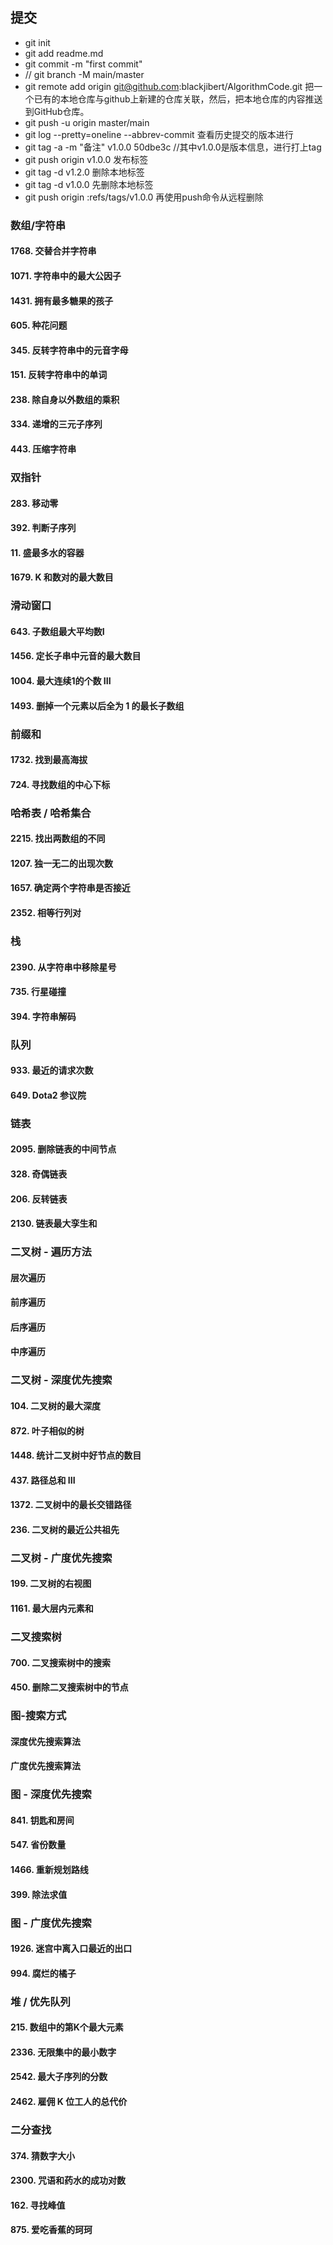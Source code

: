 ## 提交
- git init
- git add readme.md
- git commit -m "first commit"
- // git branch -M main/master
- git remote add origin git@github.com:blackjibert/AlgorithmCode.git 把一个已有的本地仓库与github上新建的仓库关联，然后，把本地仓库的内容推送到GitHub仓库。
- git push -u origin master/main
- git log --pretty=oneline --abbrev-commit 查看历史提交的版本进行
- git tag -a -m "备注" v1.0.0 50dbe3c //其中v1.0.0是版本信息，进行打上tag
- git push origin v1.0.0 发布标签
- git tag -d v1.2.0  删除本地标签
- git tag -d v1.0.0  先删除本地标签
- git push origin :refs/tags/v1.0.0 再使用push命令从远程删除

### 数组/字符串
#### 1768. 交替合并字符串
#### 1071. 字符串中的最大公因子
#### 1431. 拥有最多糖果的孩子
#### 605. 种花问题
#### 345. 反转字符串中的元音字母
#### 151. 反转字符串中的单词
#### 238. 除自身以外数组的乘积
#### 334. 递增的三元子序列
#### 443. 压缩字符串

### 双指针
#### 283. 移动零
#### 392. 判断子序列
#### 11. 盛最多水的容器
#### 1679. K 和数对的最大数目

### 滑动窗口
#### 643. 子数组最大平均数I
#### 1456. 定长子串中元音的最大数目
#### 1004. 最大连续1的个数 III
#### 1493. 删掉一个元素以后全为 1 的最长子数组

### 前缀和
#### 1732. 找到最高海拔
#### 724. 寻找数组的中心下标

### 哈希表 / 哈希集合
#### 2215. 找出两数组的不同
#### 1207. 独一无二的出现次数
#### 1657. 确定两个字符串是否接近
#### 2352. 相等行列对

### 栈
#### 2390. 从字符串中移除星号
#### 735. 行星碰撞
#### 394. 字符串解码

### 队列
#### 933. 最近的请求次数
#### 649. Dota2 参议院

### 链表
#### 2095. 删除链表的中间节点
#### 328. 奇偶链表
#### 206. 反转链表
#### 2130. 链表最大孪生和

### 二叉树 - 遍历方法
#### 层次遍历
#### 前序遍历
#### 后序遍历
#### 中序遍历

### 二叉树 - 深度优先搜索
#### 104. 二叉树的最大深度
#### 872. 叶子相似的树
#### 1448. 统计二叉树中好节点的数目
#### 437. 路径总和 III
#### 1372. 二叉树中的最长交错路径
#### 236. 二叉树的最近公共祖先

### 二叉树 - 广度优先搜索
#### 199. 二叉树的右视图
#### 1161. 最大层内元素和

### 二叉搜索树
#### 700. 二叉搜索树中的搜索
#### 450. 删除二叉搜索树中的节点

### 图-搜索方式
#### 深度优先搜索算法
#### 广度优先搜索算法

### 图 - 深度优先搜索
#### 841. 钥匙和房间
#### 547. 省份数量
#### 1466. 重新规划路线 
#### 399. 除法求值
### 图 - 广度优先搜索
#### 1926. 迷宫中离入口最近的出口
#### 994. 腐烂的橘子

### 堆 / 优先队列
#### 215. 数组中的第K个最大元素
#### 2336. 无限集中的最小数字
#### 2542. 最大子序列的分数
#### 2462. 雇佣 K 位工人的总代价

### 二分查找
#### 374. 猜数字大小
#### 2300. 咒语和药水的成功对数
#### 162. 寻找峰值
#### 875. 爱吃香蕉的珂珂